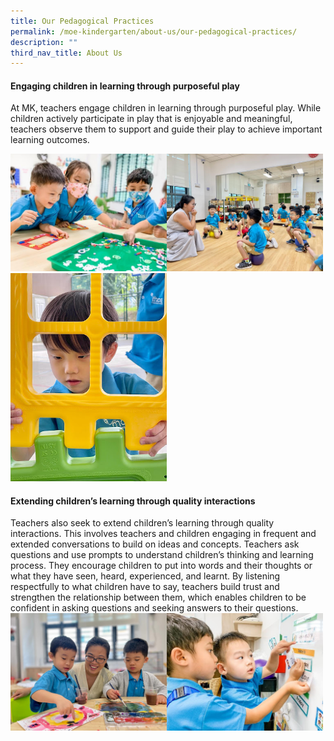 ```yaml
---
title: Our Pedagogical Practices
permalink: /moe-kindergarten/about-us/our-pedagogical-practices/
description: ""
third_nav_title: About Us
---
```

#### Engaging children in learning through purposeful play
At MK, teachers engage children in learning through purposeful play. While children actively participate in play that is enjoyable and meaningful, teachers observe them to support and guide their play to achieve important learning outcomes.

<img src="/images/mk1.jpg" style="width: 250px"><img src="/images/mk2.jpg" style="width: 250px"> <img src="/images/mk3.jpg" style="width: 250px">

#### Extending children’s learning through quality interactions
Teachers also seek to extend children’s learning through quality interactions. This involves teachers and children engaging in frequent and extended conversations to build on ideas and concepts.
Teachers ask questions and use prompts to understand children’s thinking and learning process. They encourage children to put into words and their thoughts or what they have seen, heard, experienced, and learnt.
By listening respectfully to what children have to say, teachers build trust and strengthen the relationship between them, which enables children to be confident in asking questions and seeking answers to their questions.
<img src="/images/mk4.jpg" style="width: 250px"><img src="/images/mk5.jpg" style="width: 250px">